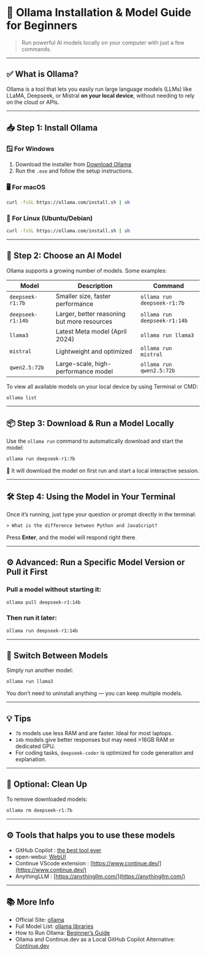 # 🚀 Ollama Installation & Model Guide for Beginners

> Run powerful AI models locally on your computer with just a few commands.

---

## ✅ What is Ollama?

Ollama is a tool that lets you easily run large language models (LLMs) like LLaMA, Deepseek, or Mistral **on your local device**, without needing to rely on the cloud or APIs.

---

## 📥 Step 1: Install Ollama
### 🪟 For Windows
1. Download the installer from [Download Ollama](https://ollama.com/download)
2. Run the `.exe` and follow the setup instructions.

### 🖥 For macOS
```bash
curl -fsSL https://ollama.com/install.sh | sh
```



### 🐧 For Linux (Ubuntu/Debian)
```bash
curl -fsSL https://ollama.com/install.sh | sh
```

---

## 🧠 Step 2: Choose an AI Model

Ollama supports a growing number of models. Some examples:

| Model                | Description                                 | Command                           |
|---------------------|---------------------------------------------|-----------------------------------|
| `deepseek-r1:7b` | Smaller size, faster performance            | `ollama run deepseek-r1:7b`    |
| `deepseek-r1:14b`| Larger, better reasoning but more resources | `ollama run deepseek-r1:14b`   |
| `llama3`            | Latest Meta model (April 2024)           | `ollama run llama3`               |
| `mistral`           | Lightweight and optimized                | `ollama run mistral`              |
| `qwen2.5:72b`           | Large-scale, high-performance model  | `ollama run qwen2.5:72b`              |

To view all available models on your local device by using Terminal or CMD:
```bash
ollama list
```

---

## 📦 Step 3: Download & Run a Model Locally

Use the `ollama run` command to automatically download and start the model:

```bash
ollama run deepseek-r1:7b
```

🔄 It will download the model on first run and start a local interactive session.

---

## 🛠 Step 4: Using the Model in Your Terminal

Once it’s running, just type your question or prompt directly in the terminal:

```txt
> What is the difference between Python and JavaScript?
```

Press **Enter**, and the model will respond right there.

---

## ⚙️ Advanced: Run a Specific Model Version or Pull it First

### Pull a model without starting it:
```bash
ollama pull deepseek-r1:14b
```

### Then run it later:
```bash
ollama run deepseek-r1:14b
```

---

## 🔄 Switch Between Models

Simply run another model:
```bash
ollama run llama3
```

You don’t need to uninstall anything — you can keep multiple models.

---

## 💡 Tips

- `7b` models use less RAM and are faster. Ideal for most laptops.
- `14b` models give better responses but may need >16GB RAM or dedicated GPU.
- For coding tasks, `deepseek-coder` is optimized for code generation and explanation.

---

## 🧽 Optional: Clean Up

To remove downloaded models:
```bash
ollama rm deepseek-r1:7b
```
---

## ⚙️ Tools that halps you to use these models
- GitHub Copilot : [the best tool ever ](https://marketplace.visualstudio.com/items?itemName=GitHub.copilot)
- open-webui: [WebUI](https://github.com/open-webui/open-webui)
- Continue VScode extension : [https://www.continue.dev/](https://www.continue.dev/)
- AnythingLLM : [https://anythingllm.com/](https://anythingllm.com/)

  
---

## 📚 More Info

- Official Site: [ollama](https://ollama.com)
- Full Model List: [ollama libraries](https://ollama.com/library)
- How to Run Ollama: [Beginner’s Guide](https://www.freecodecamp.org/news/how-to-run-open-source-llms-locally-using-ollama/)
- Ollama and Continue.dev as a Local GitHub Copilot Alternative: [Continue.dev](https://medium.com/@sari.sarieddine/level-up-your-coding-ollama-and-continue-dev-as-a-local-github-copilot-alternative-f006a039fa15)



